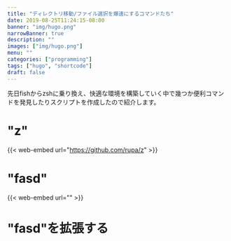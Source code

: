 ```yaml
---
title: "ディレクトリ移動/ファイル選択を爆速にするコマンドたち"
date: 2019-08-25T11:24:15-08:00
banner: "img/hugo.png"
narrowBanner: true
description: ""
images: ["img/hugo.png"]
menu: ""
categories: ["programming"]
tags: ["hugo", "shortcode"]
draft: false
---
```


先日fishからzshに乗り換え、快適な環境を構築していく中で幾つか便利コマンドを発見したりスクリプトを作成したので紹介します。
<!--more-->

# "z"

{{< web-embed url="https://github.com/rupa/z" >}}

# "fasd"

{{< web-embed url="" >}}

# "fasd"を拡張する
